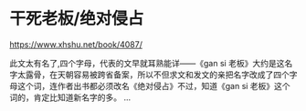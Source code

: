 # 干死老板/绝对侵占

https://www.xhshu.net/book/4087/

此文太有名了,四个字母，代表的文早就耳熟能详——《gan si 老板》大约是这名字太露骨，在天朝容易被跨省备案，所以不但求文和发文的亲把名字改成了四个字母这个词，连作者出书都必须改名《绝对侵占》不过，知道《gan si 老板》这个词的，肯定比知道新名字的多。 ...
